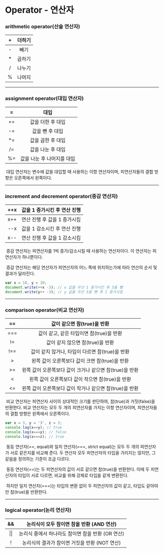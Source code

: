 # Operator - 연산자



### arithmetic operator(산술 연산자)

|  +   | 더하기 |
| :--: | :----: |
|  -   |  빼기  |
|  *   | 곱하기 |
|  /   | 나누기 |
|  %   | 나머지 |



---



### assignment operator(대입 연산자)

|  =   |            대입            |
| :--: | :------------------------: |
|  +=  |     값을 더한 후 대입      |
|  -=  |      값을 뺀 후 대입       |
|  *=  |     값을 곱한 후 대입      |
|  /=  |     값을 나눈 후 대입      |
|  %=  | 값을 나눈 후 나머지를 대입 |

​	대입 연산자는 변수에 값을 대입할 때 사용하는 이항 연산자이며, 피연산자들의 결합 방향은 오른쪽에서 왼쪽이다.



---



### increment and decrement operator(증감 연산자)

| ++x  | 값을 1 증가시킨 후 연산 진행 |
| :--: | :--------------------------: |
| x++  | 연산 진행 후 값을 1 증가시킴 |
| --x  | 값을 1 감소시킨 후 연산 진행 |
| x--  | 연산 진행 후 값을 1 감소시킴 |

​	증감 연산자는 피연산자를 1씩 증가/감소시킬 때 사용하는 연산자이다. 이 연산자는 피연산자가 하나뿐이다.

​	증감 연산자는 해당 연산자가 피연산자의 어느 쪽에 위치하는가에 따라 연산의 순서 및 결과가 달라진다.

```js
var x = 10, y = 10;
document.write(++x -3); // x 값을 우선 1 증가시킨 후 3을 뺌
document.write(y++ -3); // y 값을 우선 3을 뺀 후 1 증가시킴
```



----



### comparison operator(비교 연산자)

|  ==  |               값이 같으면 참(true)을 반환               |
| :--: | :-----------------------------------------------------: |
| ===  |        값이 같고, 같은 타입이면 참(true)을 반환         |
|  !=  |            값이 같지 않으면 참(true)을 반환             |
| !==  |     값이 같지 않거나, 타입이 다르면 참(true)을 반환     |
|  >   |     왼쪽 값이 오른쪽보다 값이 크면 참(true)을 반환      |
|  >=  | 왼쪽 값이 오른쪽보다 값이 크거나 같으면 참(true)을 반환 |
|  <   |    왼쪽 값이 오른쪽보다 값이 작으면 참(true)을 반환     |
|  <=  | 왼쪽 값이 오른쪽보다 값이 작거나 같으면 참(true)을 반환 |

​	비교 연산자는 피연산자 사이의 상대적인 크기를 판단하여, 참(true)과 거짓(false)을 반환한다. 비교 연산자는 모두 두 개의 피연산자를 가지는 이항 연산자이며, 피연산자들의 결합 방향은 왼쪽에서 오른쪽이다.



```js
var x = 3, y = '3', z = 3;
console.log(x==y); // true
console.log(x===y); // false
console.log(x===z); // true
```

​	동등 연산자(==, equal)와 일치 연산자(===, strict equal)는 모두 두 개의 피연산자가 서로 같은지를 비교해 준다. 두 연산자 모두 피연산자의 타입을 가리지는 않지만, 그 같음을 정의하는 기준이 조금 다르다.

​	동등 연산자(==)는 두 피연산자의 값이 서로 같으면 참(true)을 반환한다. 이때 두 피연산자의 타입이 서로 다르면, 비교를 위해 강제로 타입을 같게 변환한다.

​	하지만 일치 연산자(===)는 타입의 변환 없이 두 피연산자의 값이 같고, 타입도 같아야만 참(true)을 반환한다.

 

---



### logical operator(논리 연산자)

|  &&  |     논리식이 모두 참이면 참을 반환 (AND 연산)     |
| :--: | :-----------------------------------------------: |
| \|\| | 논리식 중에서 하나라도 참이면 참을 반환 (OR 연산) |
|  !   |   논리식의 결과가 참이면 거짓을 반환 (NOT 연산)   |

